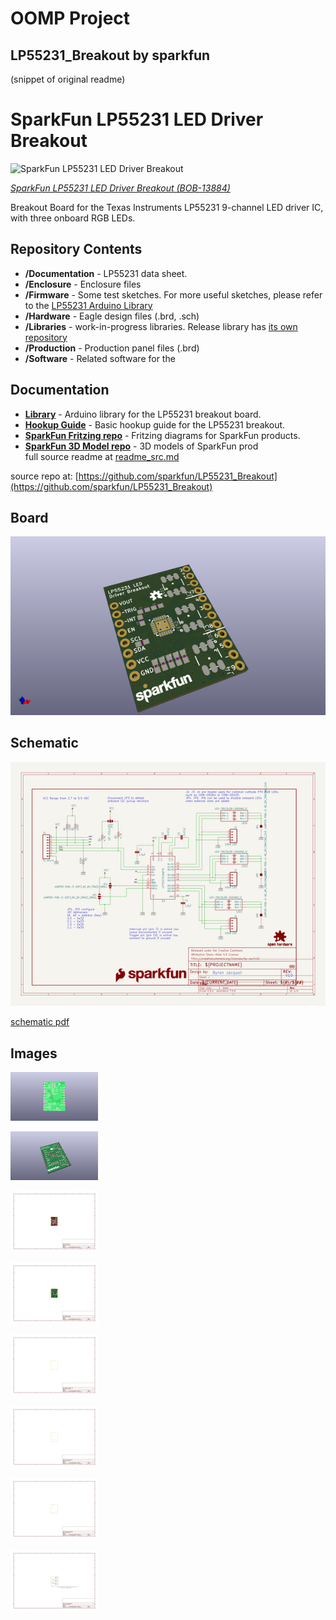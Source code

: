 # OOMP Project  
## LP55231_Breakout  by sparkfun  
  
(snippet of original readme)  
  
SparkFun LP55231 LED Driver Breakout  
========================================  
  
![SparkFun LP55231 LED Driver Breakout ](https://cdn.sparkfun.com//assets/parts/1/1/5/2/0/13884-02.jpg)  
  
[*SparkFun LP55231 LED Driver Breakout (BOB-13884)*](https://www.sparkfun.com/products/13884)  
  
Breakout Board for the Texas Instruments LP55231 9-channel LED driver IC, with three onboard RGB LEDs.  
  
Repository Contents  
-------------------  
  
* **/Documentation** - LP55231 data sheet.  
* **/Enclosure** - Enclosure files  
* **/Firmware** - Some test sketches.  For more useful sketches, please refer to the [LP55231 Arduino Library](https://github.com/sparkfun/SparkFun_LP55231_Arduino_Library)  
* **/Hardware** - Eagle design files (.brd, .sch)  
* **/Libraries** - work-in-progress libraries.  Release library has [its own repository](https://github.com/sparkfun/SparkFun_LP55231_Arduino_Library)  
* **/Production** - Production panel files (.brd)  
* **/Software** - Related software for the <PRODUCT NAME>  
  
Documentation  
--------------  
* **[Library](https://github.com/sparkfun/SparkFun_LP55231_Arduino_Library)** - Arduino library for the LP55231 breakout board.  
* **[Hookup Guide](https://learn.sparkfun.com/tutorials/lp55231-breakout-board-hookup-guide)** - Basic hookup guide for the LP55231 breakout.  
* **[SparkFun Fritzing repo](https://github.com/sparkfun/Fritzing_Parts)** - Fritzing diagrams for SparkFun products.  
* **[SparkFun 3D Model repo](https://github.com/sparkfun/3D_Models)** - 3D models of SparkFun prod  
  full source readme at [readme_src.md](readme_src.md)  
  
source repo at: [https://github.com/sparkfun/LP55231_Breakout](https://github.com/sparkfun/LP55231_Breakout)  
## Board  
  
[![working_3d.png](working_3d_600.png)](working_3d.png)  
## Schematic  
  
[![working_schematic.png](working_schematic_600.png)](working_schematic.png)  
  
[schematic pdf](working_schematic.pdf)  
## Images  
  
[![working_3D_bottom.png](working_3D_bottom_140.png)](working_3D_bottom.png)  
  
[![working_3D_top.png](working_3D_top_140.png)](working_3D_top.png)  
  
[![working_assembly_page_01.png](working_assembly_page_01_140.png)](working_assembly_page_01.png)  
  
[![working_assembly_page_02.png](working_assembly_page_02_140.png)](working_assembly_page_02.png)  
  
[![working_assembly_page_03.png](working_assembly_page_03_140.png)](working_assembly_page_03.png)  
  
[![working_assembly_page_04.png](working_assembly_page_04_140.png)](working_assembly_page_04.png)  
  
[![working_assembly_page_05.png](working_assembly_page_05_140.png)](working_assembly_page_05.png)  
  
[![working_assembly_page_06.png](working_assembly_page_06_140.png)](working_assembly_page_06.png)  
